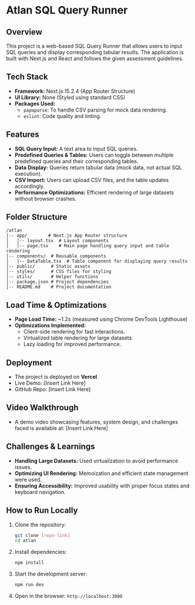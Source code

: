 # Atlan SQL Query Runner

## Overview
This project is a web-based SQL Query Runner that allows users to input SQL queries and display corresponding tabular results. The application is built with Next.js and React and follows the given assessment guidelines.

## Tech Stack
- **Framework:** Next.js 15.2.4 (App Router Structure)
- **UI Library:** None (Styled using standard CSS)
- **Packages Used:**
  - `papaparse`: To handle CSV parsing for mock data rendering.
  - `eslint`: Code quality and linting.

## Features
- **SQL Query Input:** A text area to input SQL queries.
- **Predefined Queries & Tables:** Users can toggle between multiple predefined queries and their corresponding tables.
- **Data Display:** Queries return tabular data (mock data, not actual SQL execution).
- **CSV Import:** Users can upload CSV files, and the table updates accordingly.
- **Performance Optimizations:** Efficient rendering of large datasets without browser crashes.

## Folder Structure
```
/atlan
│-- app/        # Next.js App Router structure
│   │-- layout.tsx  # Layout components
│   │-- page.tsx    # Main page handling query input and table rendering
│-- components/  # Reusable components
│   │-- DataTable.tsx  # Table component for displaying query results
│-- public/      # Static assets
│-- styles/      # CSS files for styling
│-- utils/       # Helper functions
│-- package.json # Project dependencies
│-- README.md    # Project documentation
```

## Load Time & Optimizations
- **Page Load Time:** ~1.2s (measured using Chrome DevTools Lighthouse)
- **Optimizations Implemented:**
  - Client-side rendering for fast interactions.
  - Virtualized table rendering for large datasets.
  - Lazy loading for improved performance.

## Deployment
- The project is deployed on **Vercel**.
- Live Demo: [Insert Link Here]
- GitHub Repo: [Insert Link Here]

## Video Walkthrough
- A demo video showcasing features, system design, and challenges faced is available at: [Insert Link Here]

## Challenges & Learnings
- **Handling Large Datasets:** Used virtualization to avoid performance issues.
- **Optimizing UI Rendering:** Memoization and efficient state management were used.
- **Ensuring Accessibility:** Improved usability with proper focus states and keyboard navigation.

## How to Run Locally
1. Clone the repository:
   ```bash
   git clone [repo-link]
   cd atlan
   ```
2. Install dependencies:
   ```bash
   npm install
   ```
3. Start the development server:
   ```bash
   npm run dev
   ```
4. Open in the browser: `http://localhost:3000`
